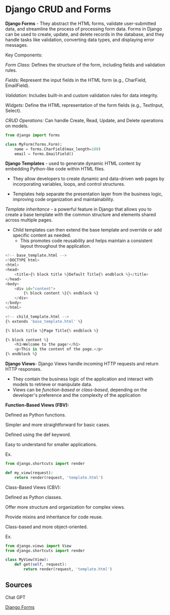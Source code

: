 # Django CRUD and Forms

**Django Forms** - They abstract the HTML forms, validate user-submitted data, and streamline the process of processing form data. Forms in Django can be used to create, update, and delete records in the database, and they handle tasks like validation, converting data types, and displaying error messages.

Key Components:

*Form Class:* Defines the structure of the form, including fields and validation rules.

*Fields:* Represent the input fields in the HTML form (e.g., CharField, EmailField).

*Validation:* Includes built-in and custom validation rules for data integrity.

*Widgets:* Define the HTML representation of the form fields (e.g., TextInput, Select).

*CRUD Operations:* Can handle Create, Read, Update, and Delete operations on models.

```python
from django import forms

class MyForm(forms.Form):
    name = forms.CharField(max_length=100)
    email = forms.EmailField()
```
**Django Templates** - used to generate dynamic HTML content by embedding Python-like code within HTML files. 

- They allow developers to create dynamic and data-driven web pages by incorporating variables, loops, and control structures.

- Templates help separate the presentation layer from the business logic, improving code organization and maintainability.

*Template inheritance* - a powerful feature in Django that allows you to create a base template with the common structure and elements shared across multiple pages.

- Child templates can then extend the base template and override or add specific content as needed. 
  - This promotes code reusability and helps maintain a consistent layout throughout the application.

```python
<!-- base_template.html -->
<!DOCTYPE html>
<html>
<head>
    <title>{% block title %}Default Title{% endblock %}</title>
</head>
<body>
    <div id="content">
        {% block content %}{% endblock %}
    </div>
</body>
</html>
```

```python
<!-- child_template.html -->
{% extends 'base_template.html' %}

{% block title %}Page Title{% endblock %}

{% block content %}
    <h1>Welcome to the page!</h1>
    <p>This is the content of the page.</p>
{% endblock %}
```

**Django Views**- Django Views handle incoming HTTP requests and return HTTP responses.

- They contain the business logic of the application and interact with models to retrieve or manipulate data.
- Views can be *function-based* or *class-based*, depending on the developer's preference and the complexity of the application

**Function-Based Views (FBV):**

Defined as Python functions.

Simpler and more straightforward for basic cases.

Defined using the def keyword.

Easy to understand for smaller applications.

Ex.

```python
from django.shortcuts import render

def my_view(request):
    return render(request, 'template.html')
```

Class-Based Views (CBV):

Defined as Python classes.

Offer more structure and organization for complex views.

Provide mixins and inheritance for code reuse.

Class-based and more object-oriented.

Ex.

```python
from django.views import View
from django.shortcuts import render

class MyView(View):
    def get(self, request):
        return render(request, 'template.html')
```

## Sources

Chat GPT

[Django Forms](https://developer.mozilla.org/en-US/docs/Learn/Server-side/Django/Forms)